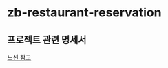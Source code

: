 # zb-restaurant-reservation

## 프로젝트 관련 명세서

[노션 참고](https://s2nho.notion.site/Spring-9962d32d196544bf9797dd6fb5c27d3d?pvs=4)
